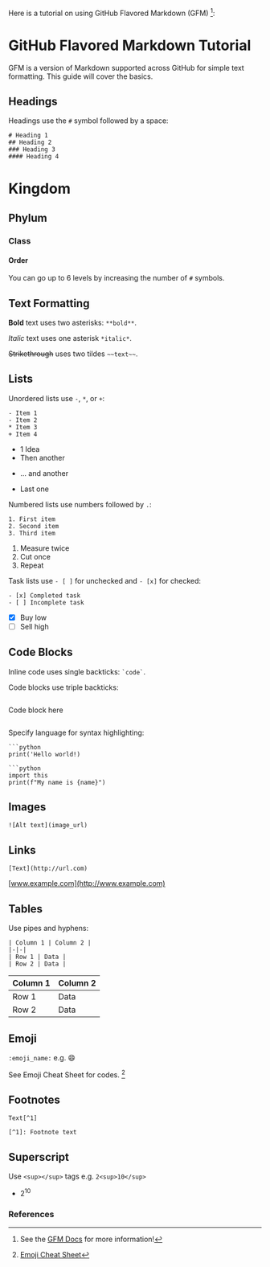 Here is a tutorial on using GitHub Flavored Markdown (GFM) [^1]:

# GitHub Flavored Markdown Tutorial

GFM is a version of Markdown supported across GitHub for simple text formatting. This guide will cover the basics.

## Headings

Headings use the `#` symbol followed by a space:

```
# Heading 1
## Heading 2
### Heading 3
#### Heading 4
```

# Kingdom
## Phylum
### Class
#### Order

You can go up to 6 levels by increasing the number of `#` symbols.

## Text Formatting

**Bold** text uses two asterisks: `**bold**`.

*Italic* text uses one asterisk `*italic*`. 

~~Strikethrough~~ uses two tildes `~~text~~`.

## Lists

Unordered lists use `-`, `*`, or `+`:
```
- Item 1
- Item 2
* Item 3 
+ Item 4
```

- 1 Idea
- Then another
* ... and another
+ Last one
  
Numbered lists use numbers followed by `.`:

```
1. First item
2. Second item
3. Third item 
```
1. Measure twice
2. Cut once
3. Repeat
   
Task lists use `- [ ]` for unchecked and `- [x]` for checked:

```
- [x] Completed task
- [ ] Incomplete task
```
- [x] Buy low
- [ ] Sell high

## Code Blocks 

Inline code uses single backticks: `` `code` ``.

Code blocks use triple backticks:

```
```
Code block
here
```
```

Specify language for syntax highlighting:

```
```python
print('Hello world!) 
```
```
```python
import this
print(f"My name is {name}") 
```

## Images

```
![Alt text](image_url)
```

## Links 

```
[Text](http://url.com)
```
[www.example.com](http://www.example.com)

## Tables

Use pipes and hyphens:

```
| Column 1 | Column 2 |
|-|-|
| Row 1 | Data |
| Row 2 | Data |
```
| Column 1 | Column 2 |
|-|-|
| Row 1 | Data |
| Row 2 | Data |

## Emoji

``:emoji_name:`` e.g. :smile:

See Emoji Cheat Sheet for codes. [^2]

## Footnotes

```
Text[^1]

[^1]: Footnote text
```

## Superscript 

Use ``<sup></sup>`` tags e.g. ``2<sup>10</sup>``
+ 2<sup>10</sup>

### References
[^1]: See the [GFM Docs](https://github.github.com/gfm/) for more information!
[^2]: [Emoji Cheat Sheet](https://www.webpagefx.com/tools/emoji-cheat-sheet/)
